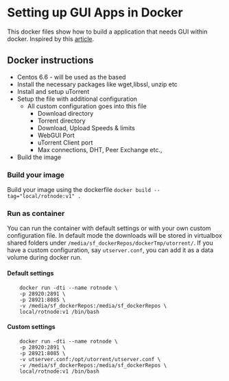 # Setting up GUI Apps in Docker

This docker files show how to build a application that needs GUI within docker. Inspired by this [article](http://fabiorehm.com/blog/2014/09/11/running-gui-apps-with-docker/).

## Docker instructions
* Centos 6.6 - will be used as the based
* Install the necessary packages like wget,libssl, unzip etc
* Install and setup uTorrent
* Setup the file with additional configuration
	* All custom configuration goes into this file
		* Download directory
		* Torrent directory
		* Download, Upload Speeds & limits
		* WebGUI Port
		* uTorrent Client port
		* Max connections, DHT, Peer Exchange etc.,
* Build the image

### Build your image
Build your image using the dockerfile `docker build --tag="local/rotnode:v1" .`

### Run as container
You can run the container with default settings or with your own custom configuration file. In default mode the downloads will be stored in virtualbox shared folders under `/media/sf_dockerRepos/dockerTmp/utorrent/`.
If you have a custom configuration, say `utserver.conf`, you can add it as a data volume during docker run.

#### Default settings 
```
	docker run -dti --name rotnode \
	-p 28920:2891 \
	-p 28921:8085 \
	-v /media/sf_dockerRepos:/media/sf_dockerRepos \
	local/rotnode:v1 /bin/bash
```
#### Custom settings

```
	docker run -dti --name rotnode \
	-p 28920:2891 \
	-p 28921:8085 \
	-v utserver.conf:/opt/utorrent/utserver.conf \
	-v /media/sf_dockerRepos:/media/sf_dockerRepos \ 
	local/rotnode:v1 /bin/bash
```


